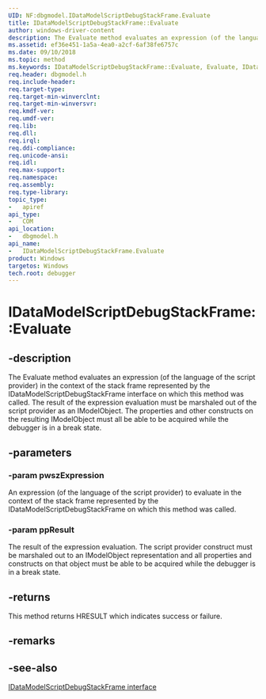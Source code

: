 ```yaml
---
UID: NF:dbgmodel.IDataModelScriptDebugStackFrame.Evaluate
title: IDataModelScriptDebugStackFrame::Evaluate
author: windows-driver-content
description: The Evaluate method evaluates an expression (of the language of the script provider) in the context of the stack frame represented by the IDataModelScriptDebugStackFrame interface on which this method was called.
ms.assetid: ef36e451-1a5a-4ea0-a2cf-6af38fe6757c
ms.date: 09/10/2018 
ms.topic: method
ms.keywords: IDataModelScriptDebugStackFrame::Evaluate, Evaluate, IDataModelScriptDebugStackFrame.Evaluate, IDataModelScriptDebugStackFrame::Evaluate, IDataModelScriptDebugStackFrame.Evaluate
req.header: dbgmodel.h
req.include-header:
req.target-type:
req.target-min-winverclnt:
req.target-min-winversvr:
req.kmdf-ver:
req.umdf-ver:
req.lib:
req.dll:
req.irql: 
req.ddi-compliance:
req.unicode-ansi:
req.idl:
req.max-support:
req.namespace:
req.assembly:
req.type-library: 
topic_type: 
-	apiref
api_type: 
-	COM
api_location: 
-	dbgmodel.h
api_name: 
-	IDataModelScriptDebugStackFrame.Evaluate
product: Windows
targetos: Windows
tech.root: debugger
---
```


# IDataModelScriptDebugStackFrame::Evaluate


## -description

The Evaluate method evaluates an expression (of the language of the script provider) in the context of the stack frame represented by the IDataModelScriptDebugStackFrame interface on which this method was called. The result of the expression evaluation must be marshaled out of the script provider as an IModelObject. The properties and other constructs on the resulting IModelObject must all be able to be acquired while the debugger is in a break state. 

## -parameters

### -param pwszExpression
An expression (of the language of the script provider) to evaluate in the context of the stack frame represented by the IDataModelScriptDebugStackFrame on which this method was called.

### -param ppResult
The result of the expression evaluation. The script provider construct must be marshaled out to an IModelObject representation and all properties and constructs on that object must be able to be acquired while the debugger is in a break state.


## -returns
This method returns HRESULT which indicates success or failure.
## -remarks

## -see-also

[IDataModelScriptDebugStackFrame interface](nn-dbgmodel-idatamodelscriptdebugstackframe.md)
